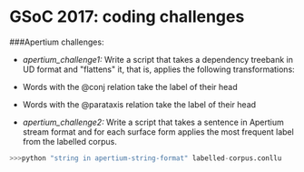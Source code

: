 GSoC 2017: coding challenges
=====================

###Apertium challenges:

* _apertium_challenge1:_ Write a script that takes a dependency treebank in UD format and "flattens" it, that is, applies the following transformations:
 * Words with the @conj relation take the label of their head
 * Words with the @parataxis relation take the label of their head

* _apertium_challenge2:_ Write a script that takes a sentence in Apertium stream format and for each surface form applies the most frequent label from the labelled corpus.
```python
>>>python "string in apertium-string-format" labelled-corpus.conllu
```

